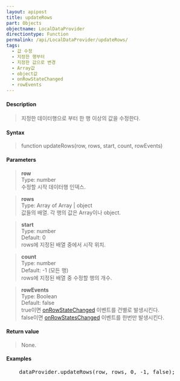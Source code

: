 ```yaml
---
layout: apipost
title: updateRows
part: Objects
objectname: LocalDataProvider
directiontype: Function
permalink: /api/LocalDataProvider/updateRows/
tags:
  - 값 수정
  - 지정한 행부터
  - 지정한 값으로 변경
  - Array값
  - object값
  - onRowStateChanged
  - rowEvents
---
```



#### Description

> 지정한 데이터행으로 부터 한 행 이상의 값을 수정한다.

#### Syntax

> function updateRows(row, rows, start, count, rowEvents)

#### Parameters

> **row**  
> Type: number  
> 수정할 시작 데이터행 인덱스.

> **rows**  
> Type: Array of Array \| object  
> 값들의 배열. 각 행의 값은 Array이나 object.

> **start**  
> Type: number  
> Default: 0  
> rows에 지정된 배열 중에서 시작 위치.

> **count**  
> Type: number  
> Default: -1 (모든 행)  
> rows에 지정된 배열 중 수정할 행의 개수.

> **rowEvents**   
> Type: Boolean  
> Default: false  
> true이면 [onRowStateChanged](/api/LocalDataProvider/onRowStateChanged/) 이벤트를 건별로 발생시킨다.  
> false이면 [onRowStatesChanged](/api/LocalDataProvider/onRowStatesChanged/) 이벤트를 한번만 발생시킨다.  

#### Return value

> None.

#### Examples 

<pre class="prettyprint">
    dataProvider.updateRows(row, rows, 0, -1, false);
</pre>
